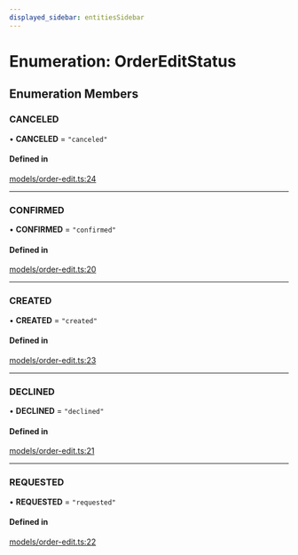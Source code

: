 ```yaml
---
displayed_sidebar: entitiesSidebar
---
```


# Enumeration: OrderEditStatus

## Enumeration Members

### CANCELED

• **CANCELED** = ``"canceled"``

#### Defined in

[models/order-edit.ts:24](https://github.com/medusajs/medusa/blob/418ff2a33/packages/medusa/src/models/order-edit.ts#L24)

___

### CONFIRMED

• **CONFIRMED** = ``"confirmed"``

#### Defined in

[models/order-edit.ts:20](https://github.com/medusajs/medusa/blob/418ff2a33/packages/medusa/src/models/order-edit.ts#L20)

___

### CREATED

• **CREATED** = ``"created"``

#### Defined in

[models/order-edit.ts:23](https://github.com/medusajs/medusa/blob/418ff2a33/packages/medusa/src/models/order-edit.ts#L23)

___

### DECLINED

• **DECLINED** = ``"declined"``

#### Defined in

[models/order-edit.ts:21](https://github.com/medusajs/medusa/blob/418ff2a33/packages/medusa/src/models/order-edit.ts#L21)

___

### REQUESTED

• **REQUESTED** = ``"requested"``

#### Defined in

[models/order-edit.ts:22](https://github.com/medusajs/medusa/blob/418ff2a33/packages/medusa/src/models/order-edit.ts#L22)
